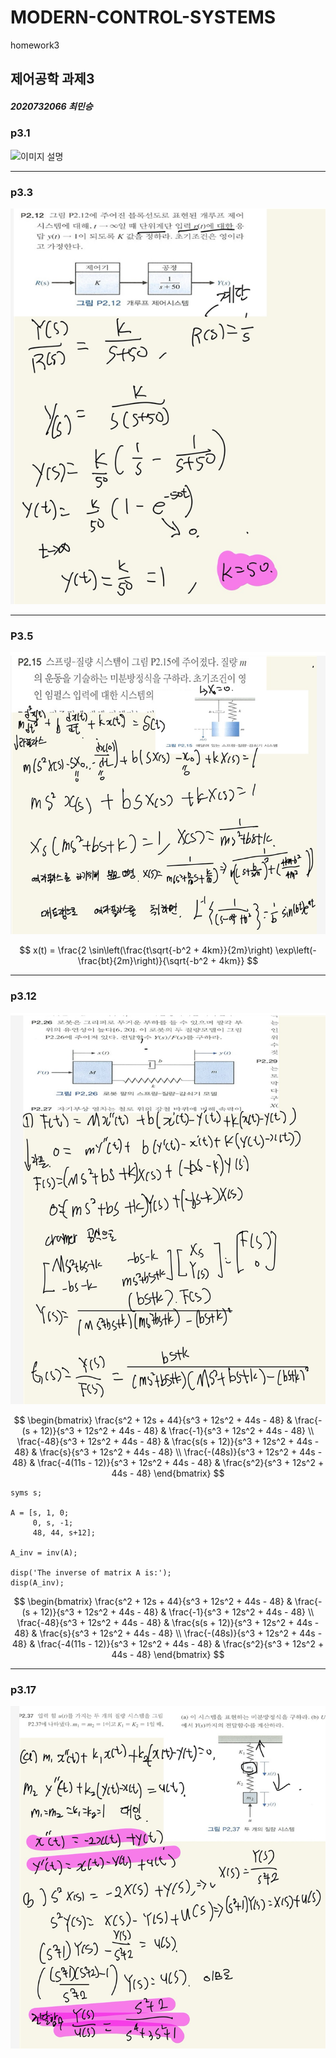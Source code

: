 # MODERN-CONTROL-SYSTEMS
homework3

## 제어공학 과제3                    
##### 2020732066 최민승

### p3.1

![이미지 설명](https://github.com/minseong124123123/modern-control-systems-3/blob/331ecd8eeced5b047ffa647d7b3e3ff9347dc8e1/P3.1.png)

---

### p3.3

![이미지 설명](https://github.com/minseong124123123/modern-contreol-systems/blob/b576fd5db6ce8bdda62c8a4a8c088977db1e2721/P2.12.png)

---

### P3.5

![이미지 설명](https://github.com/minseong124123123/modern-contreol-systems/blob/26fbfeb11112208a0adb2438666e7a5fc950e8b6/P2.15.png)

$$
x(t) = \frac{2 \sin\left(\frac{t\sqrt{-b^2 + 4km}}{2m}\right) \exp\left(-\frac{bt}{2m}\right)}{\sqrt{-b^2 + 4km}}
$$

---

### p3.12

![이미지 설명](https://github.com/minseong124123123/modern-contreol-systems/blob/405f79abac5993ce8b14e41386df7e4c4308d5c9/P2.26.png)



$$
\begin{bmatrix}
\frac{s^2 + 12s + 44}{s^3 + 12s^2 + 44s - 48} & \frac{-(s + 12)}{s^3 + 12s^2 + 44s - 48} & \frac{-1}{s^3 + 12s^2 + 44s - 48} \\
\frac{-48}{s^3 + 12s^2 + 44s - 48} & \frac{s(s + 12)}{s^3 + 12s^2 + 44s - 48} & \frac{s}{s^3 + 12s^2 + 44s - 48} \\
\frac{-(48s)}{s^3 + 12s^2 + 44s - 48} & \frac{-4(11s - 12)}{s^3 + 12s^2 + 44s - 48} & \frac{s^2}{s^3 + 12s^2 + 44s - 48}
\end{bmatrix}
$$

```
syms s; 

A = [s, 1, 0; 
     0, s, -1; 
     48, 44, s+12];

A_inv = inv(A);

disp('The inverse of matrix A is:');
disp(A_inv);
```

$$
\begin{bmatrix}
\frac{s^2 + 12s + 44}{s^3 + 12s^2 + 44s - 48} & \frac{-(s + 12)}{s^3 + 12s^2 + 44s - 48} & \frac{-1}{s^3 + 12s^2 + 44s - 48} \\
\frac{-48}{s^3 + 12s^2 + 44s - 48} & \frac{s(s + 12)}{s^3 + 12s^2 + 44s - 48} & \frac{s}{s^3 + 12s^2 + 44s - 48} \\
\frac{-(48s)}{s^3 + 12s^2 + 44s - 48} & \frac{-4(11s - 12)}{s^3 + 12s^2 + 44s - 48} & \frac{s^2}{s^3 + 12s^2 + 44s - 48}
\end{bmatrix}
$$


---

### p3.17

![이미지 설명](https://github.com/minseong124123123/modern-contreol-systems/blob/1d4620c873e240fd89365f4a429e9479e6e81bab/P2.37.png)

